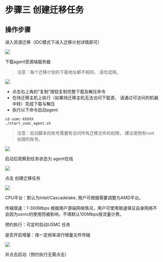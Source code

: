 # 步骤三 创建迁移任务

## 操作步骤

进入资源迁移（IDC模式下进入迁移计划详情即可）

![](http://usmc-doc.cn-bj.ufileos.com/stepthree001.png)

下载agent至源端服务器

> 注意：每个迁移计划的下载地址都不相同， 请勿混用。

![](http://usmc-doc.cn-bj.ufileos.com/downloadAgent20210126.png)

- 点击右上角的“复制”按钮复制完整下载及解压命令
- 在待迁移主机上执行（如果待迁移主机无法访问下载源， 请通过可访问的机器中转）完成下载与解压
- 执行以下命令启动agent

```
cd usmc-XXXXX
./start_usmc_agent.sh 
```

> 注意：启动脚本的账号需要有访问所有迁移文件的权限， 建议使用有root权限的账号。

![](http://usmc-doc.cn-bj.ufileos.com/stepthree003.png)

启动后观察到任务状态为 agent在线

![](http://usmc-doc.cn-bj.ufileos.com/stepthree004.png)

点击 创建迁移任务

![](http://usmc-doc.cn-bj.ufileos.com/stepThree005.new.png)

CPU平台：默认为Intel/Cascadelake, 用户可根据需要调整为AMD平台。 

传输限速：1-300Mbps 根据用户源端网络情况，用户可使用限速保证自身网络不会因为usmc的使用而被影响，不填默认100Mbps按流量计费。

预约执行：可定时启动USMC 任务

是否开启增量：按一定频率进行增量文件传输

![](http://usmc-doc.cn-bj.ufileos.com/stepthree006.png)

并点击启动（预约执行无需点击）


